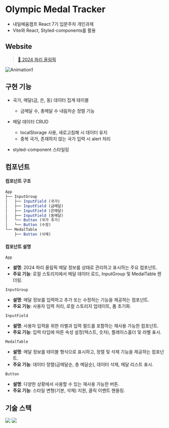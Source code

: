 
# Olympic Medal Tracker
- 내일배움캠프 React 7기 입문주차 개인과제
- Vite와 React, Styled-components를 활용
## Website
  > [🥇 2024 파리 올림픽](https://wonyunsun.github.io/olympic-medal-tracker/)

> 
![Animation1](https://github.com/user-attachments/assets/42292494-8114-41da-b594-48b9f0b466f2)


## 구현 기능
  - 국가, 메달(금, 은, 동) 데이터 집계 테이블
    - 금메달 수, 총메달 수 내림차순 정렬 기능
  - 메달 데이터 CRUD
    - localStorage 사용, 새로고침해 시 데이터 유지
    - 중복 국가, 존재하지 않는 국가 입력 시 alert 처리
  
  - styled-component 스타일링

## 컴포넌트
#### 컴포넌트 구조
```jsx
App
├── InputGroup
│   ├── InputField (국가)
│   ├── InputField (금메달)
│   ├── InputField (은메달)
│   ├── InputField (동메달)
│   └── Button (국가 추가)
│   └── Button (수정)
└── MedalTable
    ├── Button (삭제)
```
#### 컴포넌트 설명
 
`App`
- **설명**: 2024 파리 올림픽 메달 정보를 상태로 관리하고 표시하는 주요 컴포넌트.
- **주요 기능**: 로컬 스토리지에서 메달 데이터 로드, InputGroup 및 MedalTable 렌더링.

`InputGroup`
- **설명**: 메달 정보를 입력하고 추가 또는 수정하는 기능을 제공하는 컴포넌트.
- **주요 기능**: 사용자 입력 처리, 로컬 스토리지 업데이트, 폼 초기화.
  
`InputField`
- **설명**: 사용자 입력을 위한 라벨과 입력 필드를 포함하는 재사용 가능한 컴포넌트.
- **주요 기능**: 입력 타입에 따른 속성 설정(텍스트, 숫자), 플레이스홀더 및 라벨 표시.

`MedalTable`
- **설명**: 메달 정보를 테이블 형식으로 표시하고, 정렬 및 삭제 기능을 제공하는 컴포넌트.
- **주요 기능**: 데이터 정렬(금메달순, 총 메달순), 데이터 삭제, 메달 리스트 표시.

`Button`
- **설명**: 다양한 상황에서 사용할 수 있는 재사용 가능한 버튼.
- **주요 기능**: 스타일 변형(기본, 삭제) 지원, 클릭 이벤트 핸들링.



## 기술 스택
![](https://img.shields.io/badge/React-20232A?style=for-the-badge&logo=react&logoColor=61DAFB)
![](https://img.shields.io/badge/styled--components-DB7093?style=for-the-badge&logo=styled-components&logoColor=white)
